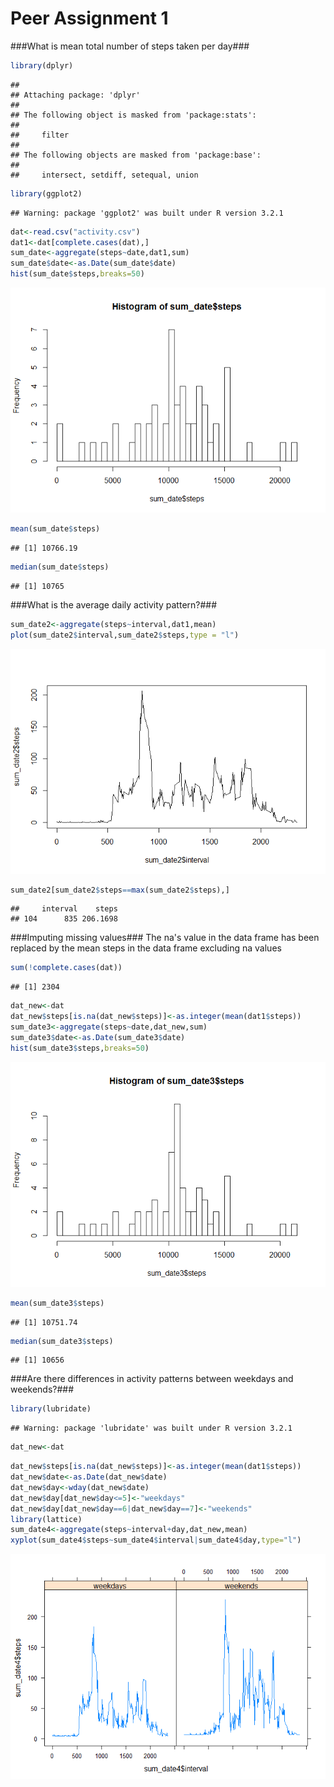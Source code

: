 # Peer Assignment 1

###What is mean total number of steps taken per day###


```r
library(dplyr)
```

```
## 
## Attaching package: 'dplyr'
## 
## The following object is masked from 'package:stats':
## 
##     filter
## 
## The following objects are masked from 'package:base':
## 
##     intersect, setdiff, setequal, union
```

```r
library(ggplot2)
```

```
## Warning: package 'ggplot2' was built under R version 3.2.1
```

```r
dat<-read.csv("activity.csv")
dat1<-dat[complete.cases(dat),]
sum_date<-aggregate(steps~date,dat1,sum)
sum_date$date<-as.Date(sum_date$date)
hist(sum_date$steps,breaks=50)
```

![](PA1_template_files/figure-html/unnamed-chunk-1-1.png) 

```r
mean(sum_date$steps)
```

```
## [1] 10766.19
```

```r
median(sum_date$steps)
```

```
## [1] 10765
```

###What is the average daily activity pattern?###



```r
sum_date2<-aggregate(steps~interval,dat1,mean)
plot(sum_date2$interval,sum_date2$steps,type = "l")
```

![](PA1_template_files/figure-html/unnamed-chunk-2-1.png) 

```r
sum_date2[sum_date2$steps==max(sum_date2$steps),]
```

```
##     interval    steps
## 104      835 206.1698
```

###Imputing missing values###
The na's value in the data frame has been replaced by the mean steps in the data frame excluding na values


```r
sum(!complete.cases(dat))
```

```
## [1] 2304
```

```r
dat_new<-dat
dat_new$steps[is.na(dat_new$steps)]<-as.integer(mean(dat1$steps))
sum_date3<-aggregate(steps~date,dat_new,sum)
sum_date3$date<-as.Date(sum_date3$date)
hist(sum_date3$steps,breaks=50)
```

![](PA1_template_files/figure-html/unnamed-chunk-3-1.png) 

```r
mean(sum_date3$steps)
```

```
## [1] 10751.74
```

```r
median(sum_date3$steps)
```

```
## [1] 10656
```



###Are there differences in activity patterns between weekdays and weekends?###


```r
library(lubridate)
```

```
## Warning: package 'lubridate' was built under R version 3.2.1
```

```r
dat_new<-dat
```


```r
dat_new$steps[is.na(dat_new$steps)]<-as.integer(mean(dat1$steps))
dat_new$date<-as.Date(dat_new$date)
dat_new$day<-wday(dat_new$date)
dat_new$day[dat_new$day<=5]<-"weekdays"
dat_new$day[dat_new$day==6|dat_new$day==7]<-"weekends"
library(lattice)
sum_date4<-aggregate(steps~interval+day,dat_new,mean)
xyplot(sum_date4$steps~sum_date4$interval|sum_date4$day,type="l")
```

![](PA1_template_files/figure-html/unnamed-chunk-5-1.png) 


